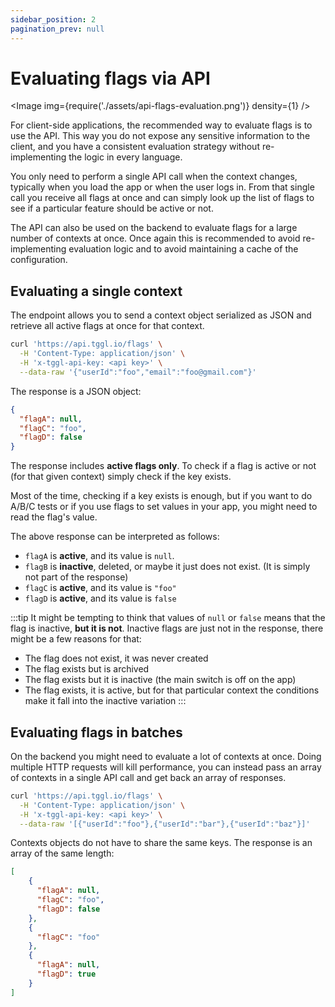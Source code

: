 ```yaml
---
sidebar_position: 2
pagination_prev: null
---
```


# Evaluating flags via API

<Image img={require('./assets/api-flags-evaluation.png')} density={1} />

For client-side applications, the recommended way to evaluate flags is to 
use the API. This way you do not expose any sensitive information to the 
client, and you have a consistent evaluation strategy without 
re-implementing the logic in every language.

You only need to perform a single API call when the context changes, 
typically when you load the app or when the user logs in. From that single 
call you receive all flags at once and can simply look up the list of flags 
to see if a particular feature should be active or not.

The API can also be used on the backend to evaluate flags for a large number 
of contexts at once. Once again this is recommended to avoid re-implementing 
evaluation logic and to avoid maintaining a cache of the configuration.

## Evaluating a single context

The <Api method="POST" url="/flags" /> endpoint allows you to send a context 
object 
serialized as 
JSON and retrieve all active flags at once for that context.

```bash
curl 'https://api.tggl.io/flags' \
  -H 'Content-Type: application/json' \
  -H 'x-tggl-api-key: <api key>' \
  --data-raw '{"userId":"foo","email":"foo@gmail.com"}'
```

The response is a JSON object:
```json
{
  "flagA": null,
  "flagC": "foo",
  "flagD": false
}
```

The response includes **active flags only**. To check if a flag is active or not (for that given context) 
simply check if the key exists. 

Most of the time, checking if a key exists is enough, but if you want to do A/B/C tests or
if you use flags to set values in your app, you might need to read the flag's value.

The above response can be interpreted as follows:
- `flagA` is **active**, and its value is `null`. 
- `flagB` is **inactive**, deleted, or maybe it just does not exist. (It is simply not part of the response)
- `flagC` is **active**, and its value is `"foo"`
- `flagD` is **active**, and its value is `false`

:::tip
It might be tempting to think that values of `null` or `false` means that the flag is inactive, **but it is not**.
Inactive flags are just not in the response, there might be a few reasons for that:
- The flag does not exist, it was never created
- The flag exists but is archived
- The flag exists but it is inactive (the main switch is off on the app)
- The flag exists, it is active, but for that particular context the conditions make it fall into the inactive variation
:::

## Evaluating flags in batches

On the backend you might need to evaluate a lot of contexts at once. Doing multiple HTTP requests will kill performance,
you can instead pass an array of contexts in a single API call and get back an array of responses.

```bash
curl 'https://api.tggl.io/flags' \
  -H 'Content-Type: application/json' \
  -H 'x-tggl-api-key: <api key>' \
  --data-raw '[{"userId":"foo"},{"userId":"bar"},{"userId":"baz"}]'
```

Contexts objects do not have to share the same keys. The response is an array of the same length:
```json
[
    {
      "flagA": null,
      "flagC": "foo",
      "flagD": false
    },
    {
      "flagC": "foo"
    },
    {
      "flagA": null,
      "flagD": true
    }
]
```

